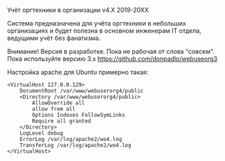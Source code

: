 Учёт оргтехники в организации v4.X 2019-20XX

Система предназначена для учёта оргтехники в небольших организациях и будет полезна в основном инженерам IT отдела, ведущими учёт без фанатизма.

Внимание! Верcия в разработке. Пока не рабочая от слова "совсем". Пока используйте версию 3.x https://github.com/donpadlo/webuseorg3

Настройка apache для Ubuntu примерно такая:
```shell
<VirtualHost 127.0.0.129>
    DocumentRoot /var/www/webuserorg4/public
    <Directory /var/www/webuserorg4/public>
        AllowOverride all
        allow from all
        Options Indexes FollowSymLinks
        Require all granted
    </Directory>
    LogLevel debug
    ErrorLog /var/log/apache2/wo4.log
    TransferLog /var/log/apache2/wo4.log
</VirtualHost>
```